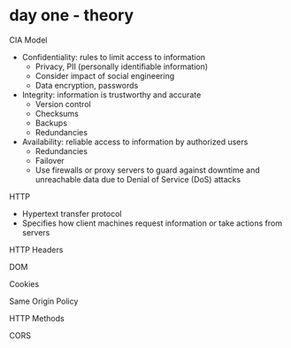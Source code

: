 # day one - theory

CIA Model

- Confidentiality: rules to limit access to information
  - Privacy, PII (personally identifiable information)
  - Consider impact of social engineering
  - Data encryption, passwords
- Integrity: information is trustworthy and accurate
  - Version control
  - Checksums
  - Backups
  - Redundancies
- Availability: reliable access to information by authorized users
  - Redundancies
  - Failover
  - Use firewalls or proxy servers to guard against downtime and unreachable data due to Denial of Service (DoS) attacks

HTTP

- Hypertext transfer protocol
- Specifies how client machines request information or take actions from servers

HTTP Headers

DOM

Cookies

Same Origin Policy

HTTP Methods

CORS

